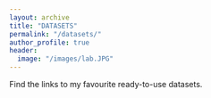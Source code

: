 ```yaml
---
layout: archive
title: "DATASETS"
permalink: "/datasets/"
author_profile: true
header:
  image: "/images/lab.JPG"
---
```


Find the links to my favourite ready-to-use datasets.